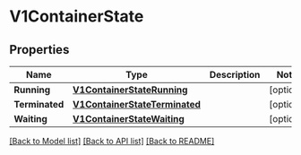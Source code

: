 # V1ContainerState

## Properties
Name | Type | Description | Notes
------------ | ------------- | ------------- | -------------
**Running** | [**V1ContainerStateRunning**](v1.ContainerStateRunning.md) |  | [optional] 
**Terminated** | [**V1ContainerStateTerminated**](v1.ContainerStateTerminated.md) |  | [optional] 
**Waiting** | [**V1ContainerStateWaiting**](v1.ContainerStateWaiting.md) |  | [optional] 

[[Back to Model list]](../README.md#documentation-for-models) [[Back to API list]](../README.md#documentation-for-api-endpoints) [[Back to README]](../README.md)


